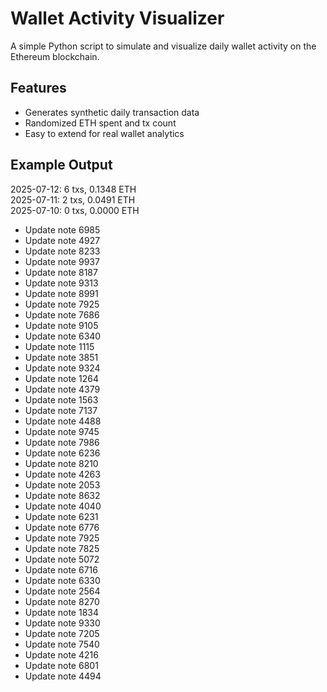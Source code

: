 # Wallet Activity Visualizer

A simple Python script to simulate and visualize daily wallet activity on the Ethereum blockchain.

## Features

- Generates synthetic daily transaction data
- Randomized ETH spent and tx count
- Easy to extend for real wallet analytics

## Example Output


2025-07-12: 6 txs, 0.1348 ETH  
2025-07-11: 2 txs, 0.0491 ETH  
2025-07-10: 0 txs, 0.0000 ETH

- Update note 6985
- Update note 4927
- Update note 8233
- Update note 9937
- Update note 8187
- Update note 9313
- Update note 8991
- Update note 7925
- Update note 7686
- Update note 9105
- Update note 6340
- Update note 1115
- Update note 3851
- Update note 9324
- Update note 1264
- Update note 4379
- Update note 1563
- Update note 7137
- Update note 4488
- Update note 9745
- Update note 7986
- Update note 6236
- Update note 8210
- Update note 4263
- Update note 2053
- Update note 8632
- Update note 4040
- Update note 6231
- Update note 6776
- Update note 7925
- Update note 7825
- Update note 5072
- Update note 6716
- Update note 6330
- Update note 2564
- Update note 8270
- Update note 1834
- Update note 9330
- Update note 7205
- Update note 7540
- Update note 4216
- Update note 6801
- Update note 4494

